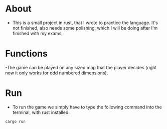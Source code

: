 # About
- This is a small project in rust, that I wrote to practice the language. It's not finished, also needs some polishing, which I will be doing after I'm finished with my exams.

# Functions
-The game can be played on any sized map that the player decides (right now it only works for odd numbered dimensions).

# Run
- To run the game we simply have to type the following command into the terminal, with rust installed:
```
cargo run
```

